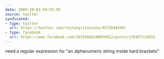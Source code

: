 ```yaml
---
date: 2009-10-03 04:55:59
source: twitter
syndicated:
- type: twitter
  url: https://twitter.com/roytang/statuses/4572646549/
- type: facebook
  url: https://www.facebook.com/10155666240078912/posts/276367125033
---
```


need a regular expression for "an alphanumeric string inside hard brackets"